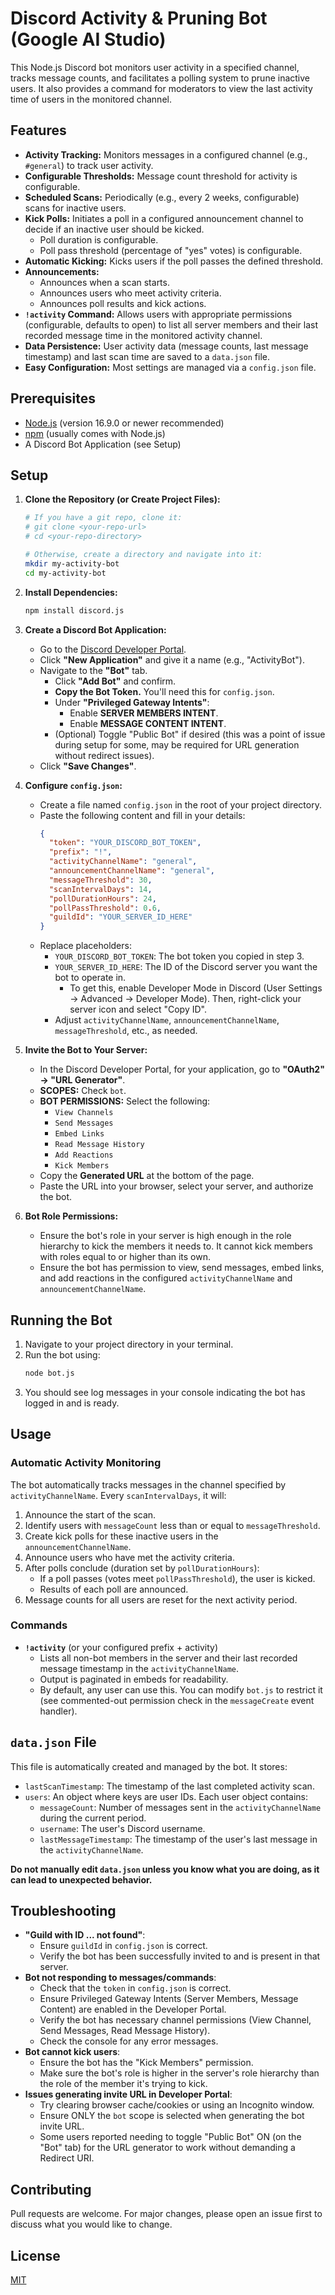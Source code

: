 # Discord Activity & Pruning Bot (Google AI Studio)

This Node.js Discord bot monitors user activity in a specified channel, tracks message counts, and facilitates a polling system to prune inactive users. It also provides a command for moderators to view the last activity time of users in the monitored channel.

## Features

*   **Activity Tracking:** Monitors messages in a configured channel (e.g., `#general`) to track user activity.
*   **Configurable Thresholds:** Message count threshold for activity is configurable.
*   **Scheduled Scans:** Periodically (e.g., every 2 weeks, configurable) scans for inactive users.
*   **Kick Polls:** Initiates a poll in a configured announcement channel to decide if an inactive user should be kicked.
    *   Poll duration is configurable.
    *   Poll pass threshold (percentage of "yes" votes) is configurable.
*   **Automatic Kicking:** Kicks users if the poll passes the defined threshold.
*   **Announcements:**
    *   Announces when a scan starts.
    *   Announces users who meet activity criteria.
    *   Announces poll results and kick actions.
*   **`!activity` Command:** Allows users with appropriate permissions (configurable, defaults to open) to list all server members and their last recorded message time in the monitored activity channel.
*   **Data Persistence:** User activity data (message counts, last message timestamp) and last scan time are saved to a `data.json` file.
*   **Easy Configuration:** Most settings are managed via a `config.json` file.

## Prerequisites

*   [Node.js](https://nodejs.org/) (version 16.9.0 or newer recommended)
*   [npm](https://www.npmjs.com/) (usually comes with Node.js)
*   A Discord Bot Application (see Setup)

## Setup

1.  **Clone the Repository (or Create Project Files):**
    ```bash
    # If you have a git repo, clone it:
    # git clone <your-repo-url>
    # cd <your-repo-directory>

    # Otherwise, create a directory and navigate into it:
    mkdir my-activity-bot
    cd my-activity-bot
    ```

2.  **Install Dependencies:**
    ```bash
    npm install discord.js
    ```

3.  **Create a Discord Bot Application:**
    *   Go to the [Discord Developer Portal](https://discord.com/developers/applications).
    *   Click **"New Application"** and give it a name (e.g., "ActivityBot").
    *   Navigate to the **"Bot"** tab.
        *   Click **"Add Bot"** and confirm.
        *   **Copy the Bot Token.** You'll need this for `config.json`.
        *   Under **"Privileged Gateway Intents"**:
            *   Enable **SERVER MEMBERS INTENT**.
            *   Enable **MESSAGE CONTENT INTENT**.
        *   (Optional) Toggle "Public Bot" if desired (this was a point of issue during setup for some, may be required for URL generation without redirect issues).
    *   Click **"Save Changes"**.

4.  **Configure `config.json`:**
    *   Create a file named `config.json` in the root of your project directory.
    *   Paste the following content and fill in your details:
        ```json
        {
          "token": "YOUR_DISCORD_BOT_TOKEN",
          "prefix": "!",
          "activityChannelName": "general",
          "announcementChannelName": "general",
          "messageThreshold": 30,
          "scanIntervalDays": 14,
          "pollDurationHours": 24,
          "pollPassThreshold": 0.6,
          "guildId": "YOUR_SERVER_ID_HERE"
        }
        ```
    *   Replace placeholders:
        *   `YOUR_DISCORD_BOT_TOKEN`: The bot token you copied in step 3.
        *   `YOUR_SERVER_ID_HERE`: The ID of the Discord server you want the bot to operate in.
            *   To get this, enable Developer Mode in Discord (User Settings -> Advanced -> Developer Mode). Then, right-click your server icon and select "Copy ID".
        *   Adjust `activityChannelName`, `announcementChannelName`, `messageThreshold`, etc., as needed.

5.  **Invite the Bot to Your Server:**
    *   In the Discord Developer Portal, for your application, go to **"OAuth2" -> "URL Generator"**.
    *   **SCOPES:** Check `bot`.
    *   **BOT PERMISSIONS:** Select the following:
        *   `View Channels`
        *   `Send Messages`
        *   `Embed Links`
        *   `Read Message History`
        *   `Add Reactions`
        *   `Kick Members`
    *   Copy the **Generated URL** at the bottom of the page.
    *   Paste the URL into your browser, select your server, and authorize the bot.

6.  **Bot Role Permissions:**
    *   Ensure the bot's role in your server is high enough in the role hierarchy to kick the members it needs to. It cannot kick members with roles equal to or higher than its own.
    *   Ensure the bot has permission to view, send messages, embed links, and add reactions in the configured `activityChannelName` and `announcementChannelName`.

## Running the Bot

1.  Navigate to your project directory in your terminal.
2.  Run the bot using:
    ```bash
    node bot.js
    ```
3.  You should see log messages in your console indicating the bot has logged in and is ready.

## Usage

### Automatic Activity Monitoring

The bot automatically tracks messages in the channel specified by `activityChannelName`. Every `scanIntervalDays`, it will:
1.  Announce the start of the scan.
2.  Identify users with `messageCount` less than or equal to `messageThreshold`.
3.  Create kick polls for these inactive users in the `announcementChannelName`.
4.  Announce users who have met the activity criteria.
5.  After polls conclude (duration set by `pollDurationHours`):
    *   If a poll passes (votes meet `pollPassThreshold`), the user is kicked.
    *   Results of each poll are announced.
6.  Message counts for all users are reset for the next activity period.

### Commands

*   **`!activity`** (or your configured prefix + activity)
    *   Lists all non-bot members in the server and their last recorded message timestamp in the `activityChannelName`.
    *   Output is paginated in embeds for readability.
    *   By default, any user can use this. You can modify `bot.js` to restrict it (see commented-out permission check in the `messageCreate` event handler).

## `data.json` File

This file is automatically created and managed by the bot. It stores:
*   `lastScanTimestamp`: The timestamp of the last completed activity scan.
*   `users`: An object where keys are user IDs. Each user object contains:
    *   `messageCount`: Number of messages sent in the `activityChannelName` during the current period.
    *   `username`: The user's Discord username.
    *   `lastMessageTimestamp`: The timestamp of the user's last message in the `activityChannelName`.

**Do not manually edit `data.json` unless you know what you are doing, as it can lead to unexpected behavior.**

## Troubleshooting

*   **"Guild with ID ... not found"**:
    *   Ensure `guildId` in `config.json` is correct.
    *   Verify the bot has been successfully invited to and is present in that server.
*   **Bot not responding to messages/commands**:
    *   Check that the `token` in `config.json` is correct.
    *   Ensure Privileged Gateway Intents (Server Members, Message Content) are enabled in the Developer Portal.
    *   Verify the bot has necessary channel permissions (View Channel, Send Messages, Read Message History).
    *   Check the console for any error messages.
*   **Bot cannot kick users**:
    *   Ensure the bot has the "Kick Members" permission.
    *   Make sure the bot's role is higher in the server's role hierarchy than the role of the member it's trying to kick.
*   **Issues generating invite URL in Developer Portal**:
    *   Try clearing browser cache/cookies or using an Incognito window.
    *   Ensure ONLY the `bot` scope is selected when generating the bot invite URL.
    *   Some users reported needing to toggle "Public Bot" ON (on the "Bot" tab) for the URL generator to work without demanding a Redirect URI.

## Contributing

Pull requests are welcome. For major changes, please open an issue first to discuss what you would like to change.

## License

[MIT](LICENSE)
